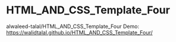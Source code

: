 # HTML_AND_CSS_Template_Four
alwaleed-talal/HTML_AND_CSS_Template_Four
Demo: https://walidtalal.github.io/HTML_AND_CSS_Template_Four/
